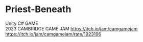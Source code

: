 # Priest-Beneath
Unity C# GAME  <br>
2023 CAMBRIDGE GAME JAM https://itch.io/jam/camgamejam <br>
https://itch.io/jam/camgamejam/rate/1923196 <br>
